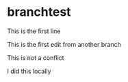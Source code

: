 # branchtest

This is the first line

This is the first edit from another branch

This is not a conflict

I did this locally